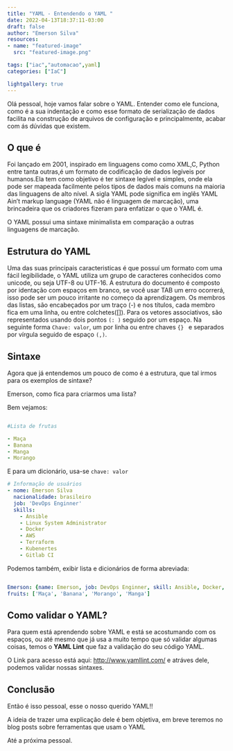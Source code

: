 ```yaml
---
title: "YAML - Entendendo o YAML "
date: 2022-04-13T18:37:11-03:00
draft: false
author: "Emerson Silva"
resources:
- name: "featured-image"
  src: "featured-image.png"

tags: ["iac","automacao",yaml]
categories: ["IaC"]

lightgallery: true
---
```


Olá pessoal, hoje vamos falar sobre o YAML. Entender como ele funciona, como é a sua indentação e como esse formato de serialização de dados facilita na construção de arquivos de configuração e principalmente, acabar com ás dúvidas que existem. 



## O que é

Foi lançado em 2001, inspirado em linguagens como como XML,C, Python entre tanta outras,é um formato de codificação de dados legíveis por humanos.Ela tem como objetivo é ter sintaxe legível e simples, onde ela pode ser mapeada facilmente pelos tipos de dados mais comuns na maioria das linguagens de alto nível. A sigla YAML pode significa em inglês YAML Ain’t markup language (YAML não é linguagem de marcação), uma brincadeira que os criadores fizeram para enfatizar o que o YAML é. 

O YAML possui uma sintaxe minimalista em comparação a outras linguagens de marcação.

##  Estrutura do YAML

Uma das suas principais caracteristicas é que possuí um formato com uma fácil legibilidade, o YAML utiliza um grupo de caracteres conhecidos como unicode, ou seja UTF-8 ou UTF-16. A estrutura do documento é composto por identação com espaços em branco,  se você usar TAB um erro ocorrerá, isso pode ser um pouco irritante no começo da aprendizagem. 
Os membros das listas, são encabeçados por um traço (-) e nos títulos, cada membro fica em uma linha, ou entre colchetes([]). 
Para os vetores associativos, são representados usando dois pontos ```(: )``` seguido por um espaço. Na seguinte forma  ```Chave: valor```, um por linha ou entre chaves ```{} ``` e separados por vírgula seguido de espaço ```(,)```.


## Sintaxe

Agora que já entendemos um pouco de como é a estrutura, que tal irmos para os exemplos de sintaxe?  

Emerson, como fica para criarmos uma lista? 

Bem vejamos:

```yaml

#Lista de frutas

- Maça
- Banana
- Manga
- Morango

```


E para um dicionário, usa-se  ```chave: valor```

```yaml
# Informação de usuários
- nome: Emerson Silva
  nacionalidade: brasileiro
  job: 'DevOps Enginner'
  skills:
    - Ansible
    - Linux System Administrator
    - Docker
    - AWS
    - Terraform
    - Kubenertes
    - Gitlab CI

```

Podemos também, exibir lista e dicionários de forma abreviada:

```yaml

Emerson: {name: Emerson, job: DevOps Enginner, skill: Ansible, Docker, AWS, Terraform, Kubenertes, Gitlab CI }
fruits: ['Maça', 'Banana', 'Morango', 'Manga']

```

## Como validar o YAML? 

Para quem está aprendendo sobre YAML e está se acostumando com os espaços, ou até mesmo que já usa a muito tempo que só validar algumas coisas, temos o **YAML Lint** que faz a validação do seu código YAML.


O Link para acesso está aqui: http://www.yamllint.com/ e atráves dele, podemos validar nossas sintaxes.


## Conclusão

Então é isso pessoal, esse o nosso querido YAML!!

A ideia de trazer uma explicação dele é bem objetiva, em breve teremos no blog posts sobre ferramentas que usam o YAML

Até a próxima pessoal. 
